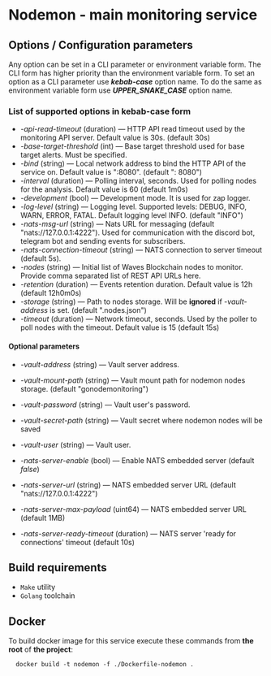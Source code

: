 # Nodemon - main monitoring service

## Options / Configuration parameters

Any option can be set in a CLI parameter or environment variable form. The CLI form has higher priority than
the environment variable form.
To set an option as a CLI parameter use _**kebab-case**_ option name.
To do the same as environment variable form use _**UPPER_SNAKE_CASE**_ option name.

### List of supported options in kebab-case form

- _-api-read-timeout_ (duration) — HTTP API read timeout used by the monitoring API server.
  Default value is 30s. (default 30s)
- _-base-target-threshold_ (int) — Base target threshold used for base target alerts. Must be specified.
- _-bind_ (string) — Local network address to bind the HTTP API of the service on. Default value is ":8080". (default ":
  8080")
- _-interval_ (duration) — Polling interval, seconds. Used for polling nodes for the analysis.
  Default value is 60 (default 1m0s)
- _-development_ (bool) — Development mode. It is used for zap logger.
- _-log-level_ (string) — Logging level. Supported levels: DEBUG, INFO, WARN, ERROR, FATAL. Default logging level
  INFO. (default "INFO")
- _-nats-msg-url_ (string) — Nats URL for messaging (default "nats://127.0.0.1:4222").
  Used for communication with the discord bot, telegram bot and sending events for subscribers.
- _-nats-connection-timeout_ (string) — NATS connection to server timeout (default 5s).
- _-nodes_ (string) — Initial list of Waves Blockchain nodes to monitor. Provide comma separated list of REST API URLs
  here.
- _-retention_ (duration) — Events retention duration. Default value is 12h (default 12h0m0s)
- _-storage_ (string) — Path to nodes storage. Will be **ignored** if _-vault-address_ is set. (default ".nodes.json")
- _-timeout_ (duration) — Network timeout, seconds. Used by the poller to poll nodes with the timeout.
  Default value is 15 (default 15s)

#### Optional parameters

- _-vault-address_ (string) — Vault server address.
- _-vault-mount-path_ (string) — Vault mount path for nodemon nodes storage. (default "gonodemonitoring")
- _-vault-password_ (string) — Vault user's password.
- _-vault-secret-path_ (string) — Vault secret where nodemon nodes will be saved
- _-vault-user_ (string) — Vault user.

- _-nats-server-enable_ (bool) — Enable NATS embedded server (default _false_)
- _-nats-server-url_ (string) — NATS embedded server URL (default "nats://127.0.0.1:4222")
- _-nats-server-max-payload_ (uint64) — NATS embedded server URL (default 1MB)
- _-nats-server-ready-timeout_ (duration) — NATS server 'ready for connections' timeout (default 10s)

## Build requirements

- `Make` utility
- `Golang` toolchain

## Docker

To build docker image for this service execute these commands from **the root** of **the project**:

```shell
  docker build -t nodemon -f ./Dockerfile-nodemon .
```
